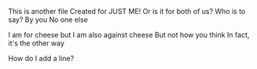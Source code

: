 This is another file
Created for JUST ME!
Or is it for both of us?
Who is to say?
By you
No one else

I am for cheese
but I am also against cheese
But not how you think
In fact, it's the other way

How do I add a line?
